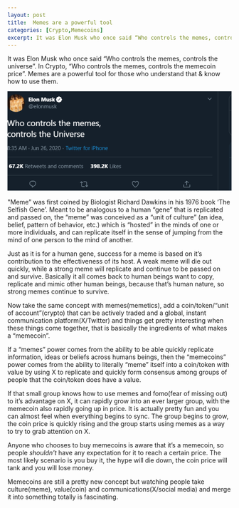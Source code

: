 ```yaml
---
layout: post
title:  Memes are a powerful tool
categories: [Crypto,Memecoins]
excerpt: It was Elon Musk who once said “Who controls the memes, controls the universe”. In crypto it's “Who controls the memes, controls the memecoin price”. Memes are a powerful tool for those who understand that & know how to use them.
---
```


 It was Elon Musk who once said “Who controls the memes, controls the universe”. In Crypto, “Who controls the memes, controls the memecoin price”. Memes are a powerful tool for those who understand that & know how to use them.

 ![Elon Tweet](/images/elon.png)

"Meme” was first coined by Biologist Richard Dawkins in his 1976 book ‘The Selfish Gene’. Meant to be analogous to a human “gene” that is replicated and passed on, the “meme” was conceived as a “unit of culture” (an idea, belief, pattern of behavior, etc.) which is “hosted” in the minds of one or more individuals, and can replicate itself in the sense of jumping from the mind of one person to the mind of another.

Just as it is for a human gene, success for a meme is based on it’s contribution to the effectiveness of its host. A weak meme will die out quickly, while a strong meme will replicate and continue to be passed on and survive. Basically it all comes back to human beings want to copy, replicate and mimic other human beings, because that’s human nature, so strong memes continue to survive.

Now take the same concept with memes(memetics), add a coin/token/“unit of account”(crypto) that can be actively traded and a global, instant communication platform(X/Twitter) and things get pretty interesting when these things come together, that is basically the ingredients of what makes a “memecoin”.

If a “memes” power comes from the ability to be able quickly replicate information, ideas or beliefs across humans beings, then the “memecoins” power comes from the ability to literally “meme” itself into a coin/token with value by using X to replicate and quickly form consensus among groups of people that the coin/token does have a value.

If that small group knows how to use memes and fomo(fear of missing out) to it’s advantage on X, it can rapidly grow into an ever larger group, with the memecoin also rapidly going up in price. It is actually pretty fun and you can almost feel when everything begins to sync. The group begins to grow, the coin price is quickly rising and the group starts using memes as a way to try to grab attention on X.

Anyone who chooses to buy memecoins is aware that it’s a memecoin, so people *shouldn't* have any expectation for it to reach a certain price. The most likely scenario is you buy it, the hype will die down, the coin price will tank and you will lose money.

Memecoins are still a pretty new concept but watching people take culture(meme), value(coin) and communications(X/social media) and merge it into something totally is fascinating.

